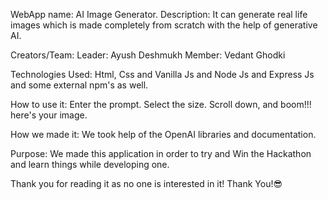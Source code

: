 WebApp name: AI Image Generator.
Description: It can generate real life images which is made completely from scratch with the help of generative AI.

Creators/Team: 
Leader: Ayush Deshmukh
Member: Vedant Ghodki

Technologies Used: Html, Css and Vanilla Js and Node Js and Express Js and some external npm's as well.

How to use it: 
Enter the prompt.
Select the size.
Scroll down, and boom!!! here's your image.

How we made it:
We took help of the OpenAI libraries and documentation.

Purpose: We made this application in order to try and Win the Hackathon and learn things while developing one.

Thank you for reading it as no one is interested in it!
Thank You!😎